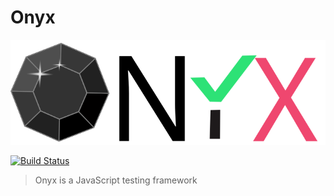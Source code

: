 # Onyx
![Onyx logo](docs/assets/onyx-logo-sm.svg)

[![Build Status](https://travis-ci.org/ElijahKotyluk/onyx.svg?branch=master)](https://travis-ci.org/ElijahKotyluk/onyx)

> Onyx is a JavaScript testing framework
